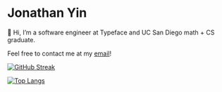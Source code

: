 # Jonathan Yin
👋 Hi, I’m a software engineer at Typeface and UC San Diego math + CS graduate. 

Feel free to contact me at my [email](mailto:jonathanyin66@gmail.com)! 
<!---
JonathanYin/JonathanYin is a ✨ special ✨ repository because its `README.md` (this file) appears on your GitHub profile.
You can click the Preview link to take a look at your changes.
--->

[![GitHub Streak](https://streak-stats.demolab.com?user=JonathanYin&theme=react)](https://git.io/streak-stats)

[![Top Langs](https://github-readme-stats.vercel.app/api/top-langs/?username=JonathanYin)](https://github.com/anuraghazra/github-readme-stats)
